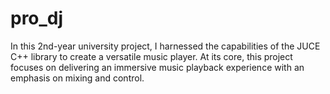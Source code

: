 # pro_dj
In this 2nd-year university project, I harnessed the capabilities of the JUCE C++ library to create a versatile music player. At its core, this project focuses on delivering an immersive music playback experience with an emphasis on mixing and control.
